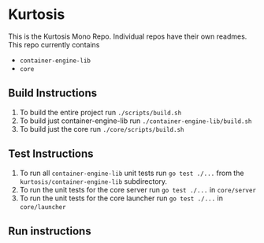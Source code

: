 # Kurtosis

This is the Kurtosis Mono Repo. Individual repos have their own readmes.
This repo currently contains 
- `container-engine-lib`
- `core`

## Build Instructions

1. To build the entire project run `./scripts/build.sh`
2. To build just container-engine-lib run `./container-engine-lib/build.sh`
3. To build just the core run `./core/scripts/build.sh`

## Test Instructions

1. To run all `container-engine-lib` unit tests run `go test ./...` from the `kurtosis/container-engine-lib` subdirectory.
2. To run the unit tests for the core server run `go test ./...` in `core/server`
3. To run the unit tests for the core launcher run `go test ./...` in `core/launcher`

## Run instructions